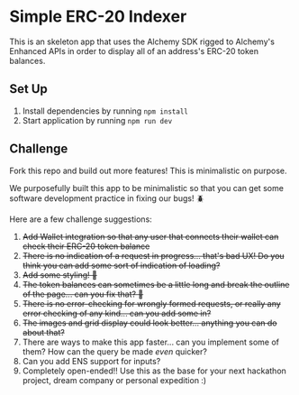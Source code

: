 # Simple ERC-20 Indexer

This is an skeleton app that uses the Alchemy SDK rigged to Alchemy's Enhanced APIs in order to display all of an address's ERC-20 token balances.

## Set Up

1. Install dependencies by running `npm install`
2. Start application by running `npm run dev`

## Challenge

Fork this repo and build out more features! This is minimalistic on purpose.

We purposefully built this app to be minimalistic so that you can get some software development practice in fixing our bugs! 🪲

Here are a few challenge suggestions:

1. ~~Add Wallet integration so that any user that connects their wallet can check their ERC-20 token balance~~
2. ~~There is no indication of a request in progress... that's bad UX! Do you think you can add some sort of indication of loading?~~
3. ~~Add some styling! 🎨~~
4. ~~The token balances can sometimes be a little long and break the outline of the page... can you fix that? 🔧~~
5. ~~There is no error-checking for wrongly formed requests, or really any error checking of any kind... can you add some in?~~
6. ~~The images and grid display could look better... anything you can do about that?~~
7. There are ways to make this app faster... can you implement some of them? How can the query be made _even_ quicker?
8. Can you add ENS support for inputs?
9. Completely open-ended!! Use this as the base for your next hackathon project, dream company or personal expedition :)
